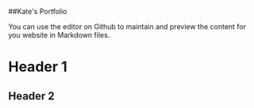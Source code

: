 ##Kate's Portfolio

You can use the editor on Github to maintain and preview the content for you website in Markdown files.

# Header 1
## Header 2
